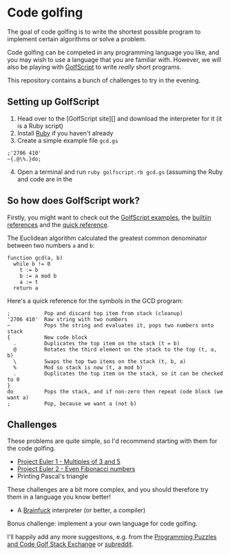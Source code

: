 # Code golfing

The goal of code golfing is to write the shortest possible program to implement
certain algorithms or solve a problem. 

Code golfing can be competed in any programming language you like, and you may
wish to use a language that you are familiar with. However, we will also be
playing with [GolfScript][] to write *really* short programs.

This repository contains a bunch of challenges to try in the evening.

## Setting up GolfScript

1. Head over to the [GolfScript site][] and download the interpreter for it (it
   is a Ruby script)
2. Install [Ruby][] if you haven't already
3. Create a simple example file `gcd.gs`

```
;'2706 410'
~{.@\%.}do;
```

4. Open a terminal and run `ruby golfscript.rb gcd.gs` (assuming the Ruby and
   code are in the

## So how does GolfScript work?

Firstly, you might want to check out the [GolfScript examples][examples], the
[builtiin references][builtins] and the [quick reference][quickref]. 

The Euclidean algorithm calculated the greatest common denominator between two
numbers `a` and `b`:

```
function gcd(a, b)
  while b != 0
    t := b
    b := a mod b
    a := t
  return a
```

Here's a quick reference for the symbols in the GCD program:

```
;           Pop and discard top item from stack (cleanup)
'2706 410'  Raw string with two numbers
~           Pops the string and evaluates it, pops two numbers onto stack
{           New code block
  .         Duplicates the top item on the stack (t = b)
  @         Rotates the third element on the stack to the top (t, a, b)
  \         Swaps the top two items on the stack (t, b, a)
  %         Mod so stack is now (t, a mod b)
  .         Duplicates the top item on the stack, so it can be checked to 0
}
do          Pops the stack, and if non-zero then repeat code block (we want a)
;           Pop, because we want a (not b)
```

## Challenges

These problems are quite simple, so I'd recommend starting with them for the
code golfing.

* [Project Euler 1 - Multiples of 3 and 5][euler1]
* [Project Euler 2 - Even Fibonacci numbers][euler2]
* Printing Pascal's triangle

These challenges are a bit more complex, and you should therefore try them in a
language you know better!

* A [Brainfuck][] interpreter (or better, a compiler)

Bonus challenge: implement a your own language for code golfing.

I'll happily add any more suggestions, e.g. from the [Programming Puzzles and
Code Golf Stack Exchange][ppcg] or [subreddit][reddit].

[golfscript]: http://www.golfscript.com/golfscript/
[ruby]: http://www.golfscript.com/golfscript/
[examples]: http://www.golfscript.com/golfscript/examples.html
[quickref]: http://www.golfscript.com/golfscript/quickref.html
[builtins]: http://www.golfscript.com/golfscript/builtin.html
[euler1]: https://projecteuler.net/problem=1
[euler2]: https://projecteuler.net/problem=2
[brainfuck]: https://en.wikipedia.org/wiki/Brainfuck
[ppcg]: http://codegolf.stackexchange.com
[reddit]: https://www.reddit.com/r/codegolf/
